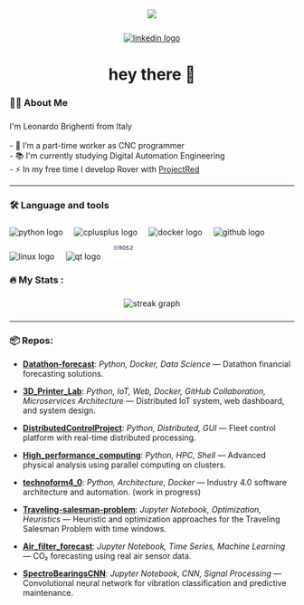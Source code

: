 <div align="center">
  <img height="150" src="https://media.giphy.com/media/M9gbBd9nbDrOTu1Mqx/giphy.gif"  />
</div>

###


<div align="center">
  <a href="https://linkedin.com/in/leonardobrighenti" target="_blank">
    <img src="https://img.shields.io/static/v1?message=LinkedIn&logo=linkedin&label=&color=0077B5&logoColor=white&labelColor=&style=for-the-badge" height="29" alt="linkedin logo"  />
  </a>
</div>

###

<h1 align="center">hey there 👋</h1>

###

<h3 align="left">👩‍💻  About Me</h3>

###

<p align="left">I'm Leonardo Brighenti from Italy<br><br>- 🔭 I’m a part-time worker as CNC programmer<br>- 📚 I'm currently studying Digital Automation Engineering<br>- ⚡ In my free time I develop Rover with <a href="https://github.com/Projectredunimore">ProjectRed</a> </p>

---

###

<h3 align="left">🛠 Language and tools</h3>

###

<div align="left">
  <img src="https://cdn.jsdelivr.net/gh/devicons/devicon/icons/python/python-original.svg" height="40" alt="python logo"  />
  <img width="12" />
  <img src="https://cdn.jsdelivr.net/gh/devicons/devicon/icons/cplusplus/cplusplus-original.svg" height="40" alt="cplusplus logo"  />
  <img width="12" />
  <img src="https://cdn.jsdelivr.net/gh/devicons/devicon/icons/docker/docker-plain-wordmark.svg" height="40" alt="docker logo"  />
  <img width="12" />
  <img src="https://cdn.jsdelivr.net/gh/devicons/devicon/icons/github/github-original.svg" height="40" alt="github logo"  />
  <img width="12" />
  <img src="https://cdn.jsdelivr.net/gh/devicons/devicon/icons/linux/linux-original.svg" height="40" alt="linux logo"  />
  <img width="12" />
  <img src="https://cdn.jsdelivr.net/gh/devicons/devicon/icons/qt/qt-original.svg" height="40" alt="qt logo"  />
  <img width="12" />
  <img src="images/ros.png" height="40" alt="ros logo"  />

</div>

###

<h3 align="left">🔥   My Stats :</h3>

###

<div align="center">
  <img src="https://streak-stats.demolab.com?user=leonardosos&locale=en&mode=daily&theme=dracula&hide_border=false&border_radius=5&order=3" height="150" alt="streak graph"  />
</div>

###

---

<h3 align="left">📦 Repos:</h3>

- **[Datathon-forecast](https://github.com/leonardosos/Datathon-forecast)**: _Python, Docker, Data Science_ — Datathon financial forecasting solutions.

- **[3D_Printer_Lab](https://github.com/leonardosos/3D_Printer_Lab)**: _Python, IoT, Web, Docker, GitHub Collaboration, Microservices Architecture_ — Distributed IoT system, web dashboard, and system design.

- **[DistributedControlProject](https://github.com/leonardosos/DistributedControlProject)**: _Python, Distributed, GUI_ — Fleet control platform with real-time distributed processing.

- **[High_performance_computing](https://github.com/leonardosos/High_performance_computing)**: _Python, HPC, Shell_ — Advanced physical analysis using parallel computing on clusters.

- **[technoform4_0](https://github.com/leonardosos/technoform4_0)**: _Python, Architecture, Docker_ — Industry 4.0 software architecture and automation. (work in progress)

- **[Traveling-salesman-problem](https://github.com/leonardosos/Traveling-salesman-problem)**: _Jupyter Notebook, Optimization, Heuristics_ — Heuristic and optimization approaches for the Traveling Salesman Problem with time windows.

- **[Air_filter_forecast](https://github.com/leonardosos/Air_filter_forecast)**: _Jupyter Notebook, Time Series, Machine Learning_ — CO₂ forecasting using real air sensor data.

- **[SpectroBearingsCNN](https://github.com/leonardosos/SpectroBearingsCNN)**: _Jupyter Notebook, CNN, Signal Processing_ — Convolutional neural network for vibration classification and predictive maintenance.
